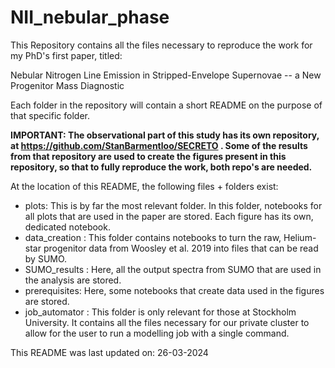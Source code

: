 # NII_nebular_phase
This Repository contains all the files necessary to reproduce the work for my PhD's first paper, titled:

Nebular Nitrogen Line Emission in Stripped-Envelope Supernovae -- a New Progenitor Mass Diagnostic

Each folder in the repository will contain a short README on the purpose of that specific folder.

**IMPORTANT: The observational part of this study has its own repository, at https://github.com/StanBarmentloo/SECRETO . Some of the results from that repository are used to create the figures present in this repository, so that to fully reproduce the work, both repo's are needed.**

At the location of this README, the following files + folders exist:

- plots: This is by far the most relevant folder. In this folder, notebooks for all plots that are used in the paper are stored. Each figure has its own, dedicated notebook.
- data_creation : This folder contains notebooks to turn the raw, Helium-star progenitor data from Woosley et al. 2019 into files that can be read by SUMO.
- SUMO_results : Here, all the output spectra from SUMO that are used in the analysis are stored.
- prerequisites: Here, some notebooks that create data used in the figures are stored.
- job_automator : This folder is only relevant for those at Stockholm University. It contains all the files necessary for our private cluster to allow for the user to run a modelling job with a single command.


This README was last updated on: 26-03-2024
